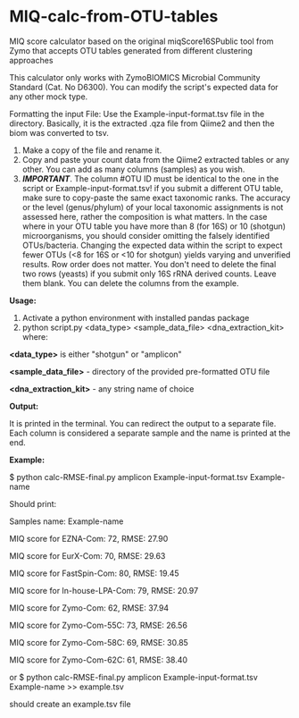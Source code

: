 # MIQ-calc-from-OTU-tables
MIQ score calculator based on the original miqScore16SPublic tool from Zymo that accepts OTU tables generated from different clustering approaches

This calculator only works with ZymoBIOMICS Microbial Community Standard (Cat. No D6300). You can modify the script's expected data for any other mock type.

Formatting the input File:
Use the Example-input-format.tsv file in the directory. Basically, it is the extracted .qza file from Qiime2 and then the biom was converted to tsv.
1. Make a copy of the file and rename it. 
2. Copy and paste your count data from the Qiime2 extracted tables or any other. You can add as many columns (samples) as you wish.
3. ***IMPORTANT***. The column #OTU ID must be identical to the one in the script or Example-input-format.tsv! if you submit a different OTU table, make sure to copy-paste the same exact taxonomic ranks. The accuracy or the level (genus/phylum) of your local taxonomic assignments is not assessed here, rather the composition is what matters.
In the case where in your OTU table you have more than 8 (for 16S) or 10 (shotgun) microorganisms, you should consider omitting the falsely identified OTUs/bacteria. Changing the expected data within the script to expect fewer OTUs (<8 for 16S or <10 for shotgun) yields varying and unverified results.
Row order does not matter. You don't need to delete the final two rows (yeasts) if you submit only 16S rRNA derived counts. Leave them blank. You can delete the columns from the example.

**Usage:**
1. Activate a python environment with installed pandas package
2. python script.py <data_type> <sample_data_file> <dna_extraction_kit> where:
   
**<data_type>** is either "shotgun" or "amplicon"

**<sample_data_file>** - directory of the provided pre-formatted OTU file

**<dna_extraction_kit>** - any string name of choice

**Output:**

It is printed in the terminal. You can redirect the output to a separate file. Each column is considered a separate sample and the name is printed at the end.

**Example:** 

$ python calc-RMSE-final.py amplicon Example-input-format.tsv Example-name

Should print:

Samples name: Example-name

MIQ score for EZNA-Com: 72, RMSE: 27.90

MIQ score for EurX-Com: 70, RMSE: 29.63

MIQ score for FastSpin-Com: 80, RMSE: 19.45

MIQ score for In-house-LPA-Com: 79, RMSE: 20.97

MIQ score for Zymo-Com: 62, RMSE: 37.94

MIQ score for Zymo-Com-55C: 73, RMSE: 26.56

MIQ score for Zymo-Com-58C: 69, RMSE: 30.85

MIQ score for Zymo-Com-62C: 61, RMSE: 38.40

or 
$ python calc-RMSE-final.py amplicon Example-input-format.tsv Example-name >> example.tsv

should create an example.tsv file

